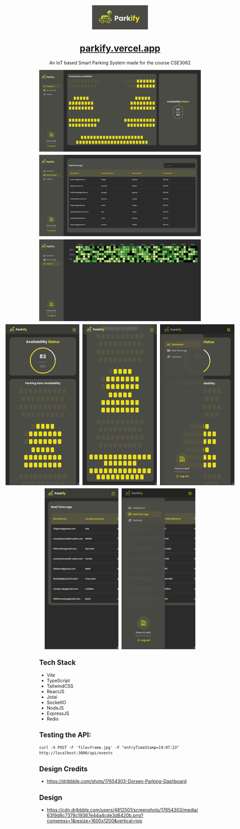 <div align="center">
  <img alt="Logo" src="./images/logo.png" height="75" />
</div>
<h1 align="center">
   <a href="parkify.vercel.app"> parkify.vercel.app</a>
</h1>
<p align="center">
An IoT based Smart Parking System made for the course CSE3062
</p>

<div style="display:flex; flex-direction:column; gap:10px; align-items:center">
  <!-- Desktop views -->
  <img alt="Dashboard" src="./images/dashboard.jpeg" />
  <img alt="Real-Time Logs" src="./images/logs.jpeg" />
  <img alt="Statistics" src="./images/stats.jpeg" />
  
  <!-- Mobile views -->
  <div align="center" style="display:flex; gap:10px; justify-content:center">
    <img alt="Dashboard in mobile view" src="./images/mobile-dashboard.png" height="500px"/>
    <img alt="Dashboard in mobile view 2" src="./images/mobile-dashboard2.png" height="500px"/>
    <img alt="Dashboard in mobile view with sidebar" src="./images/mobile-dashboard-with-sidebar.png" height="500px"/>
  </div>

  <div align="center" style="display:flex; gap:10px; justify-content:center">
    <img alt="Logs in mobile view" src="./images/mobile-logs.png" height="500px"/>
    <img alt="Logs in mobile view with sidebar" src="./images/mobile-logs-with-sidebar.png" height="500px"/>
  </div>
</div>

## Tech Stack

- Vite
- TypeScript
- TailwindCSS
- ReactJS
- Jotai
- SocketIO
- NodeJS
- ExpressJS
- Redis

## Testing the API:

`curl -X POST -F 'file=frame.jpg' -F "entryTimeStamp=19:07:23" http://localhost:3000/api/events`

## Design Credits

- https://dribbble.com/shots/17654303-Dorsen-Parking-Dashboard

## Design

- https://cdn.dribbble.com/users/4812501/screenshots/17654303/media/63f9d8c7378c19367e44a4cde3d8420b.png?compress=1&resize=1600x1200&vertical=top
